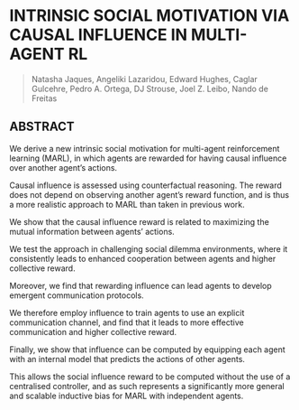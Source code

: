 # INTRINSIC SOCIAL MOTIVATION VIA CAUSAL INFLUENCE IN MULTI-AGENT RL
> Natasha Jaques, Angeliki Lazaridou, Edward Hughes, Caglar Gulcehre, Pedro A. Ortega, DJ Strouse, Joel Z. Leibo, Nando de Freitas

## ABSTRACT
We derive a new intrinsic social motivation for multi-agent reinforcement learning (MARL), in which agents are rewarded for having causal influence over another agent’s actions. 

Causal influence is assessed using counterfactual reasoning. The reward does not depend on observing another agent’s reward function, and is thus a more realistic approach to MARL than taken in previous work. 

We show that the causal influence reward is related to maximizing the mutual information between agents’ actions. 

We test the approach in challenging social dilemma environments, where it consistently leads to enhanced cooperation between agents and higher collective reward. 

Moreover, we find that rewarding influence can lead agents to develop emergent communication protocols. 

We therefore employ influence to train agents to use an explicit communication channel, and find that it leads to more effective communication and higher collective reward. 

Finally, we show that influence can be computed by equipping each agent with an internal model that predicts the actions of other agents. 

This allows the social influence reward to be computed without the use of a centralised controller, and as such represents a significantly more general and scalable inductive bias for MARL with independent agents.
